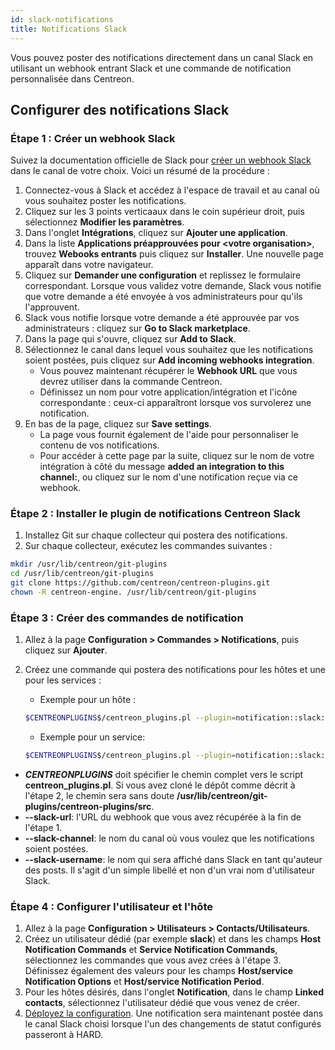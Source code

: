 ```yaml
---
id: slack-notifications
title: Notifications Slack
---
```


Vous pouvez poster des notifications directement dans un canal Slack en utilisant un webhook entrant Slack et une commande de notification personnalisée dans Centreon.

## Configurer des notifications Slack

### Étape 1 : Créer un webhook Slack

Suivez la documentation officielle de Slack pour [créer un webhook Slack](https://api.slack.com/messaging/webhooks) dans le canal de votre choix. Voici un résumé de la procédure :

1. Connectez-vous à Slack et accédez à l'espace de travail et au canal où vous souhaitez poster les notifications.
2. Cliquez sur les 3 points verticaaux dans le coin supérieur droit, puis sélectionnez **Modifier les paramètres**.
3. Dans l'onglet **Intégrations**, cliquez sur **Ajouter une application**.
4. Dans la liste **Applications préapprouvées pour \<votre organisation\>**, trouvez **Webooks entrants** puis cliquez sur **Installer**. Une nouvelle page apparaît dans votre navigateur.
5. Cliquez sur **Demander une configuration** et replissez le formulaire correspondant. Lorsque vous validez votre demande, Slack vous notifie que votre demande a été envoyée à vos administrateurs pour qu'ils l'approuvent.
6. Slack vous notifie lorsque votre demande a été approuvée par vos administrateurs : cliquez sur **Go to Slack marketplace**.
7. Dans la page qui s'ouvre, cliquez sur **Add to Slack**.
8. Sélectionnez le canal dans lequel vous souhaitez que les notifications soient postées, puis cliquez sur **Add incoming webhooks integration**.
   * Vous pouvez maintenant récupérer le **Webhook URL** que vous devrez utiliser dans la commande Centreon.
   * Définissez un nom pour votre application/intégration et l'icône correspondante : ceux-ci apparaîtront lorsque vos survolerez une notification.
9. En bas de la page, cliquez sur **Save settings**.
   * La page vous fournit également de l'aide pour personnaliser le contenu de vos notifications.
   * Pour accéder à cette page par la suite, cliquez sur le nom de votre intégration à côté du message **added an integration to this channel:**, ou cliquez sur le nom d'une notification reçue via ce webhook.

### Étape 2 : Installer le plugin de notifications Centreon Slack

1. Installez Git sur chaque collecteur qui postera des notifications.
2. Sur chaque collecteur, exécutez les commandes suivantes :

```bash
mkdir /usr/lib/centreon/git-plugins
cd /usr/lib/centreon/git-plugins
git clone https://github.com/centreon/centreon-plugins.git
chown -R centreon-engine. /usr/lib/centreon/git-plugins
```

### Étape 3 : Créer des commandes de notification

1. Allez à la page **Configuration > Commandes > Notifications**, puis cliquez sur **Ajouter**.
2. Créez une commande qui postera des notifications pour les hôtes et une pour les services :

   * Exemple pour un hôte :

   ```bash
   $CENTREONPLUGINS$/centreon_plugins.pl --plugin=notification::slack::plugin --mode alert --slack-url='https://hooks.slack.com/services/XXXXXXXXX/XXXXXXXXXXX/XXXXXXXXXXXXXXXXXXXXXXXX' --slack-channel='#votre_canal_slack' --slack-username='Notifications Centreon' --slack-emoji=':ghost:' --host-name='$HOSTNAME$' --host-state='$HOSTSTATE$' --host-output='$HOSTOUTPUT$' --priority='$_HOSTCRITICALITY_LEVEL$'
   ```

   * Exemple pour un service:

   ```bash
   $CENTREONPLUGINS$/centreon_plugins.pl --plugin=notification::slack::plugin --mode alert --slack-url='https://hooks.slack.com/services/XXXXXXXXX/XXXXXXXXXXX/XXXXXXXXXXXXXXXXXXXXXXXX' --slack-channel='#votre_canal_slack' --slack-username='Notifications Centreon' --slack-emoji=':ghost:' --host-name='$HOSTNAME$' --service-description='$SERVICEDESC$' --service-state='$SERVICESTATE$' --service-output='$SERVICEOUTPUT$' --priority='$_SERCVICECRITICALITY_LEVEL$'
   ```

* **$CENTREONPLUGINS$** doit spécifier le chemin complet vers le script **centreon_plugins.pl**. Si vous avez cloné le dépôt comme décrit à l'étape 2, le chemin sera sans doute **/usr/lib/centreon/git-plugins/centreon-plugins/src**.
* **--slack-url**: l'URL du webhook que vous avez récupérée à la fin de l'étape 1.
* **--slack-channel**: le nom du canal où vous voulez que les notifications soient postées.
* **--slack-username**: le nom qui sera affiché dans Slack en tant qu'auteur des posts. Il s'agit d'un simple libellé et non d'un vrai nom d'utilisateur Slack.

### Étape 4 : Configurer l'utilisateur et l'hôte

1. Allez à la page **Configuration > Utilisateurs > Contacts/Utilisateurs**.
2. Créez un utilisateur dédié (par exemple **slack**) et dans les champs **Host Notification Commands** et **Service Notification Commands**, sélectionnez les commandes que vous avez crées à l'étape 3. Définissez également des valeurs pour les champs **Host/service Notification Options** et **Host/service Notification Period**.
3. Pour les hôtes désirés, dans l'onglet **Notification**, dans le champ **Linked contacts**, sélectionnez l'utilisateur dédié que vous venez de créer.
4. [Déployez la configuration](../../monitoring/monitoring-servers/deploying-a-configuration.md). Une notification sera maintenant postée dans le canal Slack choisi lorsque l'un des changements de statut configurés passeront à HARD.
